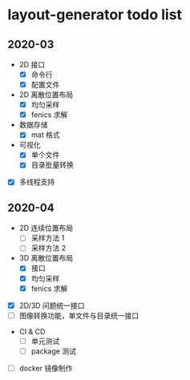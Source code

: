 # layout-generator todo list

## 2020-03


- 2D 接口
  - [x] 命令行
  - [x] 配置文件
- 2D 离散位置布局
  - [x] 均匀采样
  - [x] fenics 求解
- 数据存储
  - [x] mat 格式
- 可视化
  - [x] 单个文件
  - [x] 目录批量转换   
- [x] 多线程支持


## 2020-04

- 2D 连续位置布局
  - [ ] 采样方法 1
  - [ ] 采样方法 2
- 3D 离散位置布局
  - [x] 接口
  - [x] 均匀采样
  - [x] fenics 求解
- [x] 2D/3D 问题统一接口
- [ ] 图像转换功能，单文件与目录统一接口
- CI & CD
  - [ ] 单元测试
  - [ ] package 测试
- [ ] docker 镜像制作
